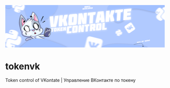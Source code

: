 ![Header](https://github.com/1chups/tokenvk/blob/main/assets/shapka.png)


# tokenvk
Token control of VKontate | Управление ВКонтакте по токену
